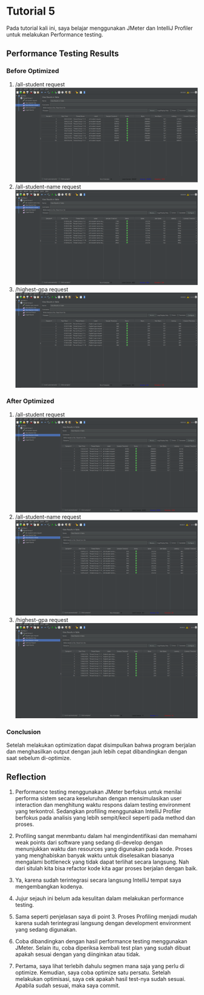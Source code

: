 # Tutorial 5
Pada tutorial kali ini, saya belajar menggunakan JMeter dan IntelliJ Profiler untuk melakukan Performance testing.

## Performance Testing Results
### Before Optimized
1. /all-student request
    ![all-student-before-optimized.jpg](all-student-before-optimized.jpg)
2. /all-student-name request
    ![all-student-name-before-optimized.jpg](all-student-name-before-optimized.jpg)
3. /highest-gpa request
    ![highest-gpa-before-optimized.jpg](highest-gpa-before-optimized.jpg)

### After Optimized
1. /all-student request
   ![all-student-after-optimized.jpg](all-student-after-optimized.jpg)
2. /all-student-name request
   ![all-student-name-after-optimized.jpg](all-student-name-after-optimized.jpg)
3. /highest-gpa request
   ![highest-gpa-after-optimized.jpg](highest-gpa-after-optimized.jpg)

### Conclusion
Setelah melakukan optimization dapat disimpulkan bahwa program berjalan dan menghasilkan output dengan jauh lebih cepat dibandingkan dengan saat sebelum di-optimize.

## Reflection
1. Performance testing menggunakan JMeter berfokus untuk menilai performa sistem secara keseluruhan dengan mensimulasikan user interaction dan menghitung waktu respons dalam testing environment yang terkontrol. Sedangkan profiling menggunakan IntelliJ Profiler berfokus pada analisis yang lebih sempit/kecil seperti pada method dan proses.


2. Profiling sangat menmbantu dalam hal mengindentifikasi dan memahami weak points dari software yang sedang di-develop dengan menunjukkan waktu dan resources yang digunakan pada kode. Proses yang menghabiskan banyak waktu untuk diselesaikan biasanya mengalami bottleneck yang tidak dapat terlihat secara langsung. Nah dari situlah kita bisa refactor kode kita agar proses berjalan dengan baik.


3. Ya, karena sudah terintegrasi secara langsung IntelliJ tempat saya mengembangkan kodenya.


4. Jujur sejauh ini belum ada kesulitan dalam melakukan performance testing.


5. Sama seperti penjelasan saya di point 3. Proses Profiling menjadi mudah karena sudah terintegrasi langsung dengan development environment yang sedang digunakan.


6. Coba dibandingkan dengan hasil performance testing menggunakan JMeter. Selain itu, coba diperiksa kembali test plan yang sudah dibuat apakah sesuai dengan yang diinginkan atau tidak.


7. Pertama, saya lihat terlebih dahulu segmen mana saja yang perlu di optimize. Kemudian, saya coba optimize satu persatu. Setelah melakukan optimisasi, saya cek apakah hasil test-nya sudah sesuai. Apabila sudah sesuai, maka saya commit.